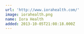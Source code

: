 ```yaml
---
url: 'http://www.iorahealth.com/'
image: iorahealth.png
name: Iora Health
added: 2013-10-05T21:08:18.000Z
---
```

